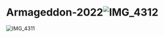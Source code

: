 # Armageddon-2022![IMG_4312](https://user-images.githubusercontent.com/101861531/170822348-18bcd9bd-bc63-4aaa-a6a5-a6f5aebe6758.PNG)
![IMG_4311](https://user-images.githubusercontent.com/101861531/170822353-0f96f15b-0a7e-4948-a4fb-57483c867aac.PNG)
